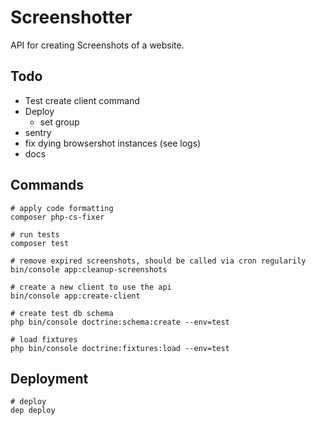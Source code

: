 # Screenshotter

API for creating Screenshots of a website.

## Todo

- Test create client command
- Deploy
    - set group
- sentry
- fix dying browsershot instances (see logs)
- docs

## Commands

```
# apply code formatting
composer php-cs-fixer

# run tests
composer test

# remove expired screenshots, should be called via cron regularily
bin/console app:cleanup-screenshots

# create a new client to use the api
bin/console app:create-client

# create test db schema
php bin/console doctrine:schema:create --env=test

# load fixtures
php bin/console doctrine:fixtures:load --env=test
```

## Deployment

```
# deploy
dep deploy
```
